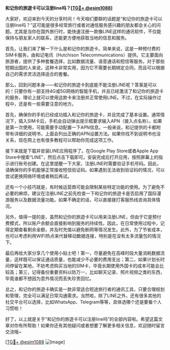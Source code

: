 **和记你的旅遊卡可以注册line吗？[[TG💪+ @esim1088](https://t.me/s/esim1088)]**

大家好，欢迎来到今天的分享时间！今天咱们要聊的话题是“和记你的旅遊卡可以注册line吗？”这可能是很多经常旅行或者对通信服务感兴趣的朋友都会关心的问题。尤其是当你在国外旅行时，能快速注册一款像LINE这样的通讯软件，不仅能保持与朋友家人的联系，还能更方便地获取当地的信息和服务。

首先，让我们来了解一下什么是和记你的旅遊卡。简单来说，这是一种预付费的SIM卡服务，由和记电讯（Hutchison Telecommunications）提供。它主要面向旅游者，提供了多种套餐选择，比如数据流量、语音通话和短信等服务。对于那些短期出国的人来说，这种卡非常实用，因为它不需要长期绑定合同，而且可以根据自己的需求灵活选择适合的套餐。

那么，回到问题本身——和记你的旅遊卡到底能不能注册LINE呢？答案是可以的！只要你有一部支持4G或5G网络的智能手机，并且已经激活了和记你的旅遊卡的服务，理论上就可以使用这款卡来注册并正常使用LINE。不过，在实际操作过程中，还是有一些需要注意的地方。

首先，确保你的手机已经成功插入和记你的旅遊卡，并且完成了基本设置。通常情况下，插入SIM卡后，手机会自动弹出提示框要求输入APN（接入点名称）。如果是第一次使用，可能需要手动配置一下APN信息。一般来说，和记提供的卡都附带有详细的说明书，上面会列出正确的APN设置方法。如果你找不到说明书也没关系，现在网上也有很多教程可以帮助你完成这项工作。

接下来就是下载并安装LINE应用程序了。在Google Play Store或者Apple App Store中搜索“LINE”，然后点击下载即可。安装完成后打开应用，按照屏幕上的指示进行账号创建。在这里提醒一下大家，注册LINE时需要验证手机号码。因此，请确保你的手机能够正常接收短信验证码。如果遇到无法收到验证码的情况，可以尝试更换网络环境或者稍后再试。

还有一个小技巧就是，有时候运营商可能会限制某些特定功能的使用。为了避免不必要的麻烦，建议在注册LINE之前先检查一下和记你的旅遊卡是否启用了国际漫游服务以及数据流量功能。如果不确定的话，可以直接拨打客服热线咨询具体情况。

另外，值得一提的是，虽然和记你的旅遊卡可以用来注册LINE，但由于它是预付费模式，所以账户余额会直接影响到服务的持续性。因此，在日常使用过程中，记得定期查看剩余金额，并及时充值以避免断网等情况发生。此外，为了节省成本，也可以考虑利用WIFI热点来代替移动数据连接，特别是在没有太多流量包的情况下。

最后再给大家分享几个使用小贴士吧！第一，尽量避免在高峰时段大量消耗数据流量，这样既可以保证通话质量，也能减少不必要的费用支出；第二，如果计划长时间停留在某地，不妨考虑购买当地的SIM卡，毕竟长期使用外国卡的成本可能会比较高；第三，记得备份重要资料以防万一，比如聊天记录、照片视频之类的东西，毕竟谁都不想因为意外情况而丢失珍贵回忆。

总之，和记你的旅遊卡确实是一款非常适合短途旅行者的通讯工具，只要合理规划和管理，完全可以满足日常沟通需求。当然啦，除了LINE之外，还有很多其他的社交平台可以选择，比如WhatsApp、Telegram等等，具体选哪个还是要看个人习惯啦！

好了，以上就是关于“和记你的旅遊卡可以注册line吗”的全部内容啦。希望这篇文章对你有所帮助！如果你还有其他疑问或者想要了解更多相关信息，欢迎随时留言交流哦~ 

[[TG💪+ @esim1088](https://t.me/s/esim1088) ![Image](https://i.postimg.cc/4NQfJmqS/Snipaste-2025-05-13-00-14-12.png)]